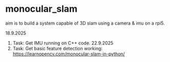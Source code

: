 # monocular_slam
aim is to build a system capable of 3D slam using a camera &amp; imu on a rpi5.

18.9.2025
1. Task: Get IMU running on C++ code.
22.9.2025
2. Task: Get basic feature detection working: https://learnopencv.com/monocular-slam-in-python/